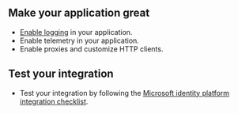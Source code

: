
## Make your application great 

<!--
These will become links to conceptual pages of the MSAL libraries when the topics are merged
-->
- [Enable logging](../articles/active-directory/develop/msal-logging.md) in your application.
- Enable telemetry in your application.
- Enable proxies and customize HTTP clients.

## Test your integration

- Test your integration by following the [Microsoft identity platform integration checklist](../articles/active-directory/develop/active-directory-integration-checklist.md).
